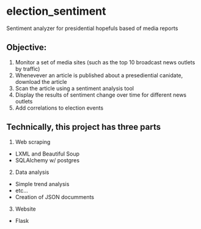 # election_sentiment
Sentiment analyzer for presidential hopefuls based of media reports 

## Objective: 

1. Monitor a set of media sites (such as the top 10 broadcast news outlets by traffic)
2. Whenevever an article is published about a presediential canidate, download the article
3. Scan the article using a sentiment analysis tool
4. Display the results of sentiment change over time for different news outlets
5. Add correlations to election events

## Technically, this project has three parts

1. Web scraping
 - LXML and Beautiful Soup
 - SQLAlchemy w/ postgres

2. Data analysis
- Simple trend analysis
- etc...
- Creation of JSON documments

3. Website
- Flask
